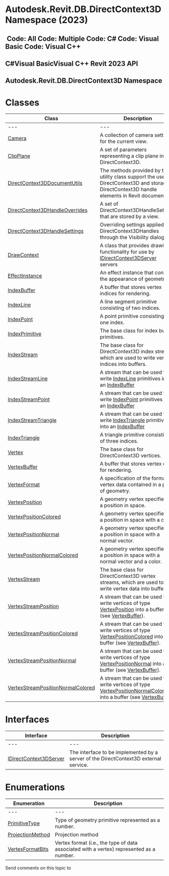 # Autodesk.Revit.DB.DirectContext3D Namespace (2023)

﻿
 Code: All Code: Multiple Code: C# Code: Visual Basic Code: Visual C++   
---  
C#Visual BasicVisual C++
Revit 2023 API  
---  
Autodesk.Revit.DB.DirectContext3D Namespace  
---  
# Classes
| Class | Description |
| --- | --- |
| --- | --- | --- |
| [Camera](7dc3bf8e-227d-376a-a6fd-bf172a7c5714.md "Camera Class") | A collection of camera settings for the current view. |
| [ClipPlane](eebd15b6-2643-3d82-696b-59ee5618f11b.md "ClipPlane Class") | A set of parameters representing a clip plane in DirectContext3D. |
| [DirectContext3DDocumentUtils](f30693d6-532f-6de8-25d9-6fd23337cb2e.md "DirectContext3DDocumentUtils Class") | The methods provided by this utility class support the use of DirectContext3D and storage of DirectContext3D handle elements in Revit documents. |
| [DirectContext3DHandleOverrides](8bef65c6-70bc-1a10-a9a4-47c8ec2cd842.md "DirectContext3DHandleOverrides Class") | A set of DirectContext3DHandleSettings that are stored by a view. |
| [DirectContext3DHandleSettings](cc9d7b07-a4d9-8570-9ed8-c953e241c0d6.md "DirectContext3DHandleSettings Class") | Overriding settings applied to DirectContext3DHandles through the Visibility dialog. |
| [DrawContext](b9244325-08c8-8bbd-a9f3-5d91d638d85d.md "DrawContext Class") | A class that provides drawing functionality for use by [IDirectContext3DServer](7709521d-9954-ef80-1f13-3bc6ee660d5d.md "IDirectContext3DServer Interface") servers |
| [EffectInstance](45b7ef37-46b6-6cf4-2f42-c6f4055a170c.md "EffectInstance Class") | An effect instance that controls the appearance of geometry. |
| [IndexBuffer](186f6b15-38c7-cee7-6163-396cfdea43ee.md "IndexBuffer Class") | A buffer that stores vertex indices for rendering. |
| [IndexLine](3b22e25e-f934-3931-6f22-e451ffcc11b0.md "IndexLine Class") | A line segment primitive consisting of two indices. |
| [IndexPoint](cd53f076-2011-ce3a-f92e-3b384f21b8ec.md "IndexPoint Class") | A point primitive consisting of one index. |
| [IndexPrimitive](b9718ac0-7194-1944-ce7f-a5c618f20ced.md "IndexPrimitive Class") | The base class for index buffer primitives. |
| [IndexStream](9c300586-7f1f-41db-270b-797d6ad967d8.md "IndexStream Class") | The base class for DirectContext3D index streams, which are used to write vertex indices into buffers. |
| [IndexStreamLine](bc5f0c34-05dc-1957-13bd-f1199e12ba97.md "IndexStreamLine Class") | A stream that can be used to write [IndexLine](3b22e25e-f934-3931-6f22-e451ffcc11b0.md "IndexLine Class") primitives into an [IndexBuffer](186f6b15-38c7-cee7-6163-396cfdea43ee.md "IndexBuffer Class") |
| [IndexStreamPoint](b2ab0423-2e31-d5a2-ef70-197ca1bf9687.md "IndexStreamPoint Class") | A stream that can be used to write [IndexPoint](cd53f076-2011-ce3a-f92e-3b384f21b8ec.md "IndexPoint Class") primitives into an [IndexBuffer](186f6b15-38c7-cee7-6163-396cfdea43ee.md "IndexBuffer Class") |
| [IndexStreamTriangle](eb2d6eca-ee09-b69b-fb7c-c84a030cc580.md "IndexStreamTriangle Class") | A stream that can be used to write [IndexTriangle](96cdfb77-c6e0-7866-c1f7-799f3dda0ad5.md "IndexTriangle Class") primitives into an [IndexBuffer](186f6b15-38c7-cee7-6163-396cfdea43ee.md "IndexBuffer Class") |
| [IndexTriangle](96cdfb77-c6e0-7866-c1f7-799f3dda0ad5.md "IndexTriangle Class") | A triangle primitive consisting of three indices. |
| [Vertex](0434973b-559d-a27f-25f9-f6bf6ef4f750.md "Vertex Class") | The base class for DirectContext3D vertices. |
| [VertexBuffer](329e5617-ce46-a993-1131-85c64f0842f2.md "VertexBuffer Class") | A buffer that stores vertex data for rendering. |
| [VertexFormat](a946fa2b-bb1f-202c-38dc-8ae0307bedac.md "VertexFormat Class") | A specification of the format of vertex data contained in a piece of geometry. |
| [VertexPosition](718e49aa-9e17-6f2d-2013-141b5cfeefdd.md "VertexPosition Class") | A geometry vertex specified as a position in space. |
| [VertexPositionColored](f99deacd-3167-46ff-6abf-5d27bdbd2c6a.md "VertexPositionColored Class") | A geometry vertex specified as a position in space with a color. |
| [VertexPositionNormal](a40efda7-6e2f-a455-f65e-02b10b0bc1b4.md "VertexPositionNormal Class") | A geometry vertex specified as a position in space with a normal vector. |
| [VertexPositionNormalColored](aa354e03-2b25-b5a4-5634-c3518518c0d3.md "VertexPositionNormalColored Class") | A geometry vertex specified as a position in space with a normal vector and a color. |
| [VertexStream](a7a2d911-e3e4-84a7-a0c2-6aa5a28ae2ed.md "VertexStream Class") | The base class for DirectContext3D vertex streams, which are used to write vertex data into buffers. |
| [VertexStreamPosition](b6576b22-59f1-5cd1-962c-d65f17c198fb.md "VertexStreamPosition Class") | A stream that can be used to write vertices of type [VertexPosition](718e49aa-9e17-6f2d-2013-141b5cfeefdd.md "VertexPosition Class") into a buffer (see [VertexBuffer](329e5617-ce46-a993-1131-85c64f0842f2.md "VertexBuffer Class")). |
| [VertexStreamPositionColored](588e57a7-b43e-50f0-47ba-11154cae9a24.md "VertexStreamPositionColored Class") | A stream that can be used to write vertices of type [VertexPositionColored](f99deacd-3167-46ff-6abf-5d27bdbd2c6a.md "VertexPositionColored Class") into a buffer (see [VertexBuffer](329e5617-ce46-a993-1131-85c64f0842f2.md "VertexBuffer Class")). |
| [VertexStreamPositionNormal](fc9b191e-cbd9-844c-0289-b58ccc19ac8b.md "VertexStreamPositionNormal Class") | A stream that can be used to write vertices of type [VertexPositionNormal](a40efda7-6e2f-a455-f65e-02b10b0bc1b4.md "VertexPositionNormal Class") into a buffer (see [VertexBuffer](329e5617-ce46-a993-1131-85c64f0842f2.md "VertexBuffer Class")). |
| [VertexStreamPositionNormalColored](2b52610e-fbc2-d983-d28c-6fd05a7a215e.md "VertexStreamPositionNormalColored Class") | A stream that can be used to write vertices of type [VertexPositionNormalColored](aa354e03-2b25-b5a4-5634-c3518518c0d3.md "VertexPositionNormalColored Class") into a buffer (see [VertexBuffer](329e5617-ce46-a993-1131-85c64f0842f2.md "VertexBuffer Class")). |

# Interfaces
| Interface | Description |
| --- | --- |
| --- | --- | --- |
| [IDirectContext3DServer](7709521d-9954-ef80-1f13-3bc6ee660d5d.md "IDirectContext3DServer Interface") | The interface to be implemented by a server of the DirectContext3D external service. |

# Enumerations
| Enumeration | Description |
| --- | --- |
| --- | --- | --- |
| [PrimitiveType](f0b47a17-85be-d631-10c1-76358114f7dc.md "PrimitiveType Enumeration") | Type of geometry primitive represented as a number. |
| [ProjectionMethod](35daa6b2-3b8a-9d69-4bd4-28e5339275d3.md "ProjectionMethod Enumeration") | Projection method |
| [VertexFormatBits](e993d256-56d3-4103-3451-bb42bc90a7d8.md "VertexFormatBits Enumeration") | Vertex format (i.e., the type of data associated with a vertex) represented as a number. |

Send comments on this topic to 